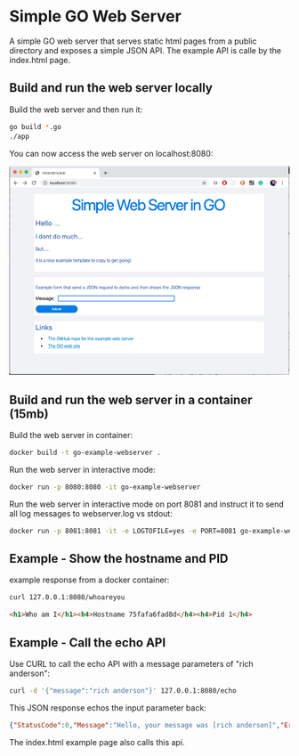 # Simple GO Web Server

A simple GO web server that serves static html pages from a public directory and exposes a simple JSON API. The example API is calle by the index.html page.

## Build and run the web server locally

Build the web server and then run it:

```bash
go build *.go
./app
```

You can now access the web server on localhost:8080:

![alt text](docs/homepage.png "Title")

## Build and run the web server in a container (15mb)

Build the web server in container:

```bash
docker build -t go-example-webserver .
```

Run the web server in interactive mode:

```bash
docker run -p 8080:8080 -it go-example-webserver
```

Run the web server in interactive mode on port 8081 and instruct it to send all log messages to webserver.log vs stdout:

```bash
docker run -p 8081:8081 -it -e LOGTOFILE=yes -e PORT=8081 go-example-webserver
```

## Example - Show the hostname and PID

example response from a docker container:

```bash
curl 127.0.0.1:8080/whoareyou
```

```html
<h1>Who am I</h1><h4>Hostname 75fafa6fad8d</h4><h4>Pid 1</h4>
```

## Example - Call the echo API 

Use CURL to call the echo API with a message parameters of "rich anderson":

```bash
curl -d '{"message":"rich anderson"}' 127.0.0.1:8080/echo
```

This JSON response echos the input parameter back:

```json
{"StatusCode":0,"Message":"Hello, your message was [rich anderson]","ErrorMessage":""}
```
The index.html example page also calls this api.
